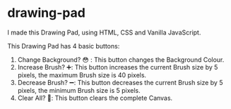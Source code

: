 # drawing-pad
I made this Drawing Pad, using HTML, CSS and Vanilla JavaScript.

This Drawing Pad has 4 basic buttons:

1. Change Background? 😳 : This button changes the Background Colour.
2. Increase Brush? ➕: This button increases the current Brush size by 5 pixels, the maximum Brush size is 40 pixels.
3. Decrease Brush? ➖: This button decreases the current Brush size by 5 pixels, the minimum Brush size is 5 pixels.
4. Clear All? 💩: This button clears the complete Canvas.
